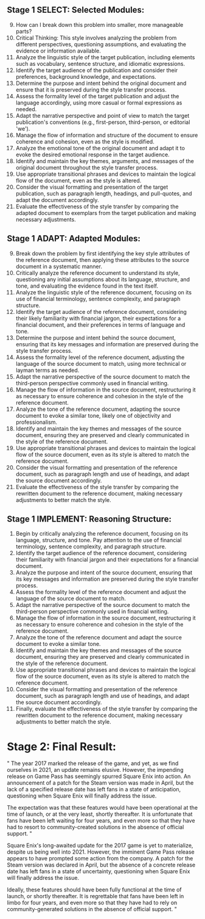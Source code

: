 ## Stage 1 SELECT: Selected Modules:
9. How can I break down this problem into smaller, more manageable parts?
10. Critical Thinking: This style involves analyzing the problem from different perspectives, questioning assumptions, and evaluating the evidence or information available.
40. Analyze the linguistic style of the target publication, including elements such as vocabulary, sentence structure, and idiomatic expressions.
41. Identify the target audience of the publication and consider their preferences, background knowledge, and expectations.
42. Determine the purpose and intent behind the original document and ensure that it is preserved during the style transfer process.
43. Assess the formality level of the target publication and adjust the language accordingly, using more casual or formal expressions as needed.
46. Adapt the narrative perspective and point of view to match the target publication's conventions (e.g., first-person, third-person, or editorial 'we').
47. Manage the flow of information and structure of the document to ensure coherence and cohesion, even as the style is modified.
49. Analyze the emotional tone of the original document and adapt it to evoke the desired emotional response in the target audience.
51. Identify and maintain the key themes, arguments, and messages of the original document throughout the style transfer process.
53. Use appropriate transitional phrases and devices to maintain the logical flow of the document, even as the style is altered.
54. Consider the visual formatting and presentation of the target publication, such as paragraph length, headings, and pull-quotes, and adapt the document accordingly.
55. Evaluate the effectiveness of the style transfer by comparing the adapted document to exemplars from the target publication and making necessary adjustments.

## Stage 1 ADAPT: Adapted Modules:
9. Break down the problem by first identifying the key style attributes of the reference document, then applying these attributes to the source document in a systematic manner.
10. Critically analyze the reference document to understand its style, questioning any initial assumptions about its language, structure, and tone, and evaluating the evidence found in the text itself.
40. Analyze the linguistic style of the reference document, focusing on its use of financial terminology, sentence complexity, and paragraph structure.
41. Identify the target audience of the reference document, considering their likely familiarity with financial jargon, their expectations for a financial document, and their preferences in terms of language and tone.
42. Determine the purpose and intent behind the source document, ensuring that its key messages and information are preserved during the style transfer process.
43. Assess the formality level of the reference document, adjusting the language of the source document to match, using more technical or layman terms as needed.
46. Adapt the narrative perspective of the source document to match the third-person perspective commonly used in financial writing.
47. Manage the flow of information in the source document, restructuring it as necessary to ensure coherence and cohesion in the style of the reference document.
49. Analyze the tone of the reference document, adapting the source document to evoke a similar tone, likely one of objectivity and professionalism.
51. Identify and maintain the key themes and messages of the source document, ensuring they are preserved and clearly communicated in the style of the reference document.
53. Use appropriate transitional phrases and devices to maintain the logical flow of the source document, even as its style is altered to match the reference document.
54. Consider the visual formatting and presentation of the reference document, such as paragraph length and use of headings, and adapt the source document accordingly.
55. Evaluate the effectiveness of the style transfer by comparing the rewritten document to the reference document, making necessary adjustments to better match the style.

## Stage 1 IMPLEMENT: Reasoning Structure:
1. Begin by critically analyzing the reference document, focusing on its language, structure, and tone. Pay attention to the use of financial terminology, sentence complexity, and paragraph structure.
2. Identify the target audience of the reference document, considering their familiarity with financial jargon and their expectations for a financial document.
3. Analyze the purpose and intent of the source document, ensuring that its key messages and information are preserved during the style transfer process.
4. Assess the formality level of the reference document and adjust the language of the source document to match.
5. Adapt the narrative perspective of the source document to match the third-person perspective commonly used in financial writing.
6. Manage the flow of information in the source document, restructuring it as necessary to ensure coherence and cohesion in the style of the reference document.
7. Analyze the tone of the reference document and adapt the source document to evoke a similar tone.
8. Identify and maintain the key themes and messages of the source document, ensuring they are preserved and clearly communicated in the style of the reference document.
9. Use appropriate transitional phrases and devices to maintain the logical flow of the source document, even as its style is altered to match the reference document.
10. Consider the visual formatting and presentation of the reference document, such as paragraph length and use of headings, and adapt the source document accordingly.
11. Finally, evaluate the effectiveness of the style transfer by comparing the rewritten document to the reference document, making necessary adjustments to better match the style.

# Stage 2: Final Result:
"
The year 2017 marked the release of the game, and yet, as we find ourselves in 2021, an update remains elusive. However, the impending release on Game Pass has seemingly spurred Square Enix into action. An announcement of a patch for the Steam version was made in April, but the lack of a specified release date has left fans in a state of anticipation, questioning when Square Enix will finally address the issue.

The expectation was that these features would have been operational at the time of launch, or at the very least, shortly thereafter. It is unfortunate that fans have been left waiting for four years, and even more so that they have had to resort to community-created solutions in the absence of official support.
"

[REWRITTEN DOCUMENT]:
"
Square Enix's long-awaited update for the 2017 game is yet to materialize, despite us being well into 2021. However, the imminent Game Pass release appears to have prompted some action from the company. A patch for the Steam version was declared in April, but the absence of a concrete release date has left fans in a state of uncertainty, questioning when Square Enix will finally address the issue.

Ideally, these features should have been fully functional at the time of launch, or shortly thereafter. It is regrettable that fans have been left in limbo for four years, and even more so that they have had to rely on community-generated solutions in the absence of official support.
"
